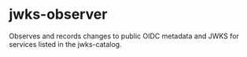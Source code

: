 # jwks-observer
Observes and records changes to public OIDC metadata and JWKS for services listed in the jwks-catalog.
